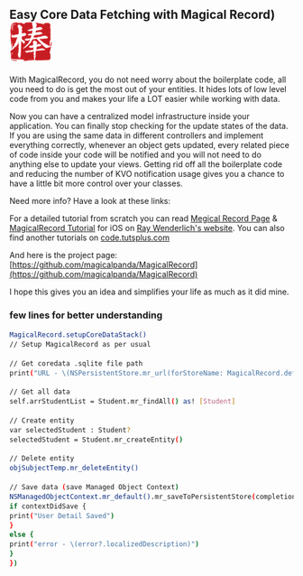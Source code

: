 ## Easy Core Data Fetching with Magical Record) ![](https://github.com/magicalpanda/magicalpanda.github.com/blob/master/images/awesome_logo_small.png?raw=true)

With MagicalRecord, you do not need worry about the boilerplate code, all you need to do is get the most out of your entities. It hides lots of low level code from you and makes your life a LOT easier while working with data.

Now you can have a centralized model infrastructure inside your application. You can finally stop checking for the update states of the data. If you are using the same data in different controllers and implement everything correctly, whenever an object gets updated, every related piece of code inside your code will be notified and you will not need to do anything else to update your views. Getting rid off all the boilerplate code and reducing the number of KVO notification usage gives you a chance to have a little bit more control over your classes.

Need more info? Have a look at these links:

For a detailed tutorial from scratch you can read [Megical Record Page](https://github.com/magicalpanda/MagicalRecord)  & [MagicalRecord Tutorial](https://www.raywenderlich.com/56879/magicalrecord-tutorial-ios) for iOS on [Ray Wenderlich's website](https://www.raywenderlich.com).
You can also find another tutorials on  [code.tutsplus.com](https://code.tutsplus.com/tutorials/easy-core-data-fetching-with-magical-record--mobile-13680)

And here is the project page: [https://github.com/magicalpanda/MagicalRecord](https://github.com/magicalpanda/MagicalRecord)

I hope this gives you an idea and simplifies your life as much as it did mine.

### few lines for better understanding
```sh
MagicalRecord.setupCoreDataStack()
// Setup MagicalRecord as per usual

// Get coredata .sqlite file path
print("URL - \(NSPersistentStore.mr_url(forStoreName: MagicalRecord.defaultStoreName()))")

// Get all data 
self.arrStudentList = Student.mr_findAll() as! [Student]

// Create entity
var selectedStudent : Student?
selectedStudent = Student.mr_createEntity()

// Delete entity
objSubjectTemp.mr_deleteEntity()

// Save data (save Managed Object Context)
NSManagedObjectContext.mr_default().mr_saveToPersistentStore(completion: { (contextDidSave, error) in
if contextDidSave {
print("User Detail Saved")
}
else {
print("error - \(error?.localizedDescription)")
}
})
```
